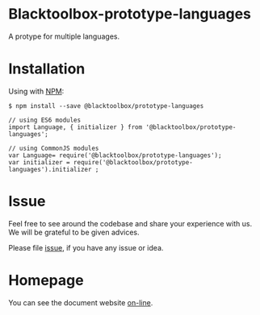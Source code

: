 # Blacktoolbox-prototype-languages

A protype for multiple languages.

# Installation

Using with [NPM](https://www.npmjs.com/):

    $ npm install --save @blacktoolbox/prototype-languages

    // using ES6 modules
    import Language, { initializer } from '@blacktoolbox/prototype-languages';

    // using CommonJS modules
    var Language= require('@blacktoolbox/prototype-languages');
    var initializer = require('@blacktoolbox/prototype-languages').initializer ;

# Issue

Feel free to see around the codebase and share your experience with us. We will be grateful to be given advices. 

Please file [issue](https://github.com/BlackToolBoxLaboratory/prototype-languages/issues), if you have any issue or idea.

# Homepage

You can see the document website [on-line](https://blacktoolboxlaboratory.github.io/#/prototype-languages/basic).
